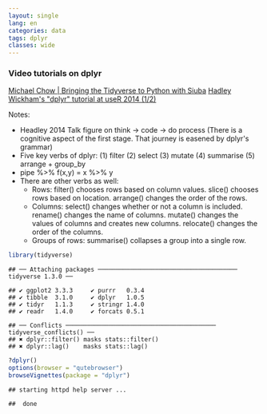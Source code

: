 ```yaml
---
layout: single
lang: en
categories: data
tags: dplyr
classes: wide
---
```




### Video tutorials on dplyr

[Michael Chow | Bringing the Tidyverse to Python with Siuba](https://www.youtube.com/watch?v=w4Mi0u4urbQ)
[Hadley Wickham's "dplyr" tutorial at useR 2014 (1/2)](https://www.youtube.com/watch?v=w4Mi0u4urbQ)


Notes:
- Headley 2014 Talk figure on think -> code -> do process (There is a cognitive aspect of the first stage. That journey is easened by dplyr's grammar)
- Five key verbs of dplyr: (1) filter (2) select (3) mutate (4) summarise (5) arrange + group_by
- pipe %>% f(x,y) = x %>% y
- There are other verbs as well:
    - Rows:
filter() chooses rows based on column values.
slice() chooses rows based on location.
arrange() changes the order of the rows.
    - Columns:
select() changes whether or not a column is included.
rename() changes the name of columns.
mutate() changes the values of columns and creates new columns.
relocate() changes the order of the columns.
    - Groups of rows:
summarise() collapses a group into a single row.



```r
library(tidyverse)
```

```
## ── Attaching packages ─────────────────────────────────────── tidyverse 1.3.0 ──
```

```
## ✔ ggplot2 3.3.3     ✔ purrr   0.3.4
## ✔ tibble  3.1.0     ✔ dplyr   1.0.5
## ✔ tidyr   1.1.3     ✔ stringr 1.4.0
## ✔ readr   1.4.0     ✔ forcats 0.5.1
```

```
## ── Conflicts ────────────────────────────────────────── tidyverse_conflicts() ──
## ✖ dplyr::filter() masks stats::filter()
## ✖ dplyr::lag()    masks stats::lag()
```

```r
?dplyr()
options(browser = "qutebrowser")
browseVignettes(package = "dplyr")
```

```
## starting httpd help server ...
```

```
##  done
```




